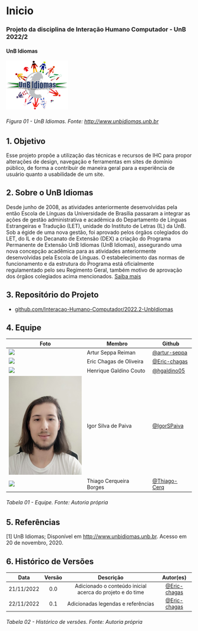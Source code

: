 # Inicio
### Projeto da disciplina de Interação Humano Computador - UnB 2022/2
#### UnB Idiomas

  ![UnB Idiomas](assets/icons/logo-UnB-Idiomas.png)
  
###### Figura 01 - UnB Idiomas. Fonte: http://www.unbidiomas.unb.br

## 1. Objetivo
Esse projeto propõe a utilização das técnicas e recursos de IHC para propor alterações de design, navegação e ferramentas em sites de domínio público, de forma a contribuir de maneira geral para a experiência de usuário quanto a usabilidade de um site.

## 2. Sobre o UnB Idiomas
Desde junho de 2008, as atividades anteriormente desenvolvidas pela então Escola de Línguas da Universidade de Brasília passaram a integrar as ações de gestão administrativa e acadêmica do Departamento de Línguas Estrangeiras e Tradução (LET), unidade do Instituto de Letras (IL) da UnB. Sob a égide de uma nova gestão, foi aprovado pelos órgãos colegiados do LET, do IL e do Decanato de Extensão (DEX) a criação do Programa Permanente de Extensão UnB Idiomas (UnB Idiomas), assegurando uma nova concepção acadêmica para as atividades anteriormente desenvolvidas pela Escola de Línguas. O estabelecimento das normas de funcionamento e da estrutura do Programa está oficialmente regulamentado pelo seu Regimento Geral, também motivo de aprovação dos órgãos colegiados acima mencionados. [Saiba mais](http://www.unbidiomas.unb.br/search-course/)

## 3. Repositório do Projeto

- [github.com/Interacao-Humano-Computador/2022.2-UnbIdiomas](https://github.com/Interacao-Humano-Computador/2022.2-UnbIdiomas)

## 4. Equipe
| Foto                                                                | Membro                  | Github                                                 |
| ------------------------------------------------------------------- | ----------------------- | ------------------------------------------------------ |
| <img src="https://www.github.com/artur-seppa.png" width="200"/>     | Artur Seppa Reiman      | [@artur-seppa](https://github.com/artur-seppa)         |
| <img src="https://www.github.com/Eric-chagas.png" width="200"/>     | Eric Chagas de Oliveira | [@Eric-chagas](https://github.com/Eric-chagas)         |
| <img src="https://www.github.com/hgaldino05.png" width="200"/>      | Henrique Galdino Couto  | [@hgaldino05](https://github.com/hgaldino05)           |
| <img src="assets/img/team/IgorSilvaProfPic.jpeg" width="200"/>      | Igor Silva de Paiva     | [@IgorSPaiva](https://github.com/IgorSPaiva)           |
| <img src="https://www.github.com/Thiago-Cerq.png" width="200"/>     | Thiago Cerqueira Borges | [@Thiago-Cerq](https://github.com/Thiago-Cerq)         |

###### Tabela 01 - Equipe. Fonte: Autoria própria

## 5. Referências

[1] UnB Idiomas; Disponível em <http://www.unbidiomas.unb.br>. Acesso em 20 de novembro, 2020.

## 6. Histórico de Versões

|    Data    | Versão |                         Descrição                         |                   Autor(es)                    |
| :--------: | :----: | :-------------------------------------------------------: | :--------------------------------------------: |
| 21/11/2022 |  0.0   | Adicionado o conteúdo inicial acerca do projeto e do time | [@Eric-chagas](https://github.com/Eric-chagas) |
| 22/11/2022 |  0.1   |            Adicionadas legendas e referências             | [@Eric-chagas](https://github.com/Eric-chagas) |

###### Tabela 02 - Histórico de versões. Fonte: Autoria própria
